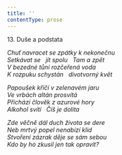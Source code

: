 ```yaml
---
title: ''
contentType: prose
---
```


13. Duše a podstata

_Chuť navracet se zpátky k nekonečnu  
Setkávat se   jít spolu   Tam a zpět  
V bezedné tůni rozčeřená voda  
K rozpuku schystán   divotvorný květ_

_Papoušek křičí v zelenavém jaru  
Ve vrbách altán prosvítá  
Přichází člověk z azurové hory  
Alkohol svítí   Číš je dolita_

_Zde věčně dál duch života se dere  
Neb mrtvý popel nenabízí klid  
Stvoření zázrak děje se sám sebou  
Kdo by ho zkusil jen tak opravit?_
